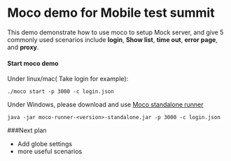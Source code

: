 # Moco demo for Mobile test summit

This demo demonstrate how to use moco to setup Mock server, and give 5 commonly used scenarios include **login**, **Show list**, **time out**, **error page**, and **proxy**.

#### Start moco demo
Under linux/mac( Take login for example):

`./moco start -p 3000 -c login.json`

Under Windows, please download and use [Moco standalone runner](https://repo1.maven.org/maven2/com/github/dreamhead/moco-runner/0.11.0/moco-runner-0.11.0-standalone.jar)

`java -jar moco-runner-<version>-standalone.jar -p 3000 -c login.json`



###Next plan
- Add globe settings
- more useful scenarios
